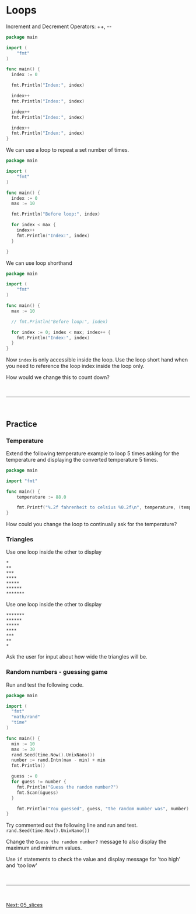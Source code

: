 
# Loops

Increment and Decrement Operators: ++, --


```go
package main

import (
	"fmt"
)

func main() {
  index := 0

  fmt.Println("Index:", index)

  index++
  fmt.Println("Index:", index)

  index++
  fmt.Println("Index:", index)

  index++
  fmt.Println("Index:", index)
}
```

We can use a loop to repeat a set number of times.
```go
package main

import (
	"fmt"
)

func main() {
  index := 0
  max := 10

  fmt.Println("Before loop:", index)

  for index < max {
    index++
    fmt.Println("Index:", index)
  }

}
```

We can use loop shorthand 
```go
package main

import (
	"fmt"
)

func main() {
  max := 10

  // fmt.Println("Before loop:", index)

  for index := 0; index < max; index++ {
    fmt.Println("Index:", index)
  }
}
```

Now `index` is only accessible inside the loop. Use the loop short hand when you need to reference the loop index inside the loop only.

How would we change this to count down?

<br>
<hr>
<br>  

## Practice  

### Temperature
Extend the following temperature example to loop 5 times asking for the temperature and displaying the converted temperature 5 times.

```go
package main

import "fmt"

func main() {
	temperature := 88.0

	fmt.Printf("%.2f fahrenheit to celsius %0.2f\n", temperature, (temperature*9/5)+32)
}
```

How could you change the loop to continually ask for the temperature?


### Triangles  

Use one loop inside the other to display
```
*
**
***
****
*****
******
*******
```

Use one loop inside the other to display
```
*******
******
*****
****
***
**
*
```

Ask the user for input about how wide the triangles will be.



### Random numbers - guessing game
Run and test the following code.
```go
package main

import (
  "fmt"
  "math/rand"
  "time"  
)

func main() {
  min := 10
  max := 30
  rand.Seed(time.Now().UnixNano())
  number := rand.Intn(max - min) + min
  fmt.Println()

  guess := 0
  for guess != number {
    fmt.Println("Guess the random number?")
    fmt.Scan(&guess)
  }

	fmt.Println("You guessed", guess, "the random number was", number)
}
```

Try commented out the following line and run and test.  
`rand.Seed(time.Now().UnixNano())`

Change the `Guess the random number?` message to also display the maximum and minimum values. 

Use `if` statements to check the value and display message for 'too high' and 'too low'




<br />

<hr />

<br />  


[Next: 05_slices](https://github.com/leahgarrett/go-intro-workshop/blob/master/05_slices.md)

